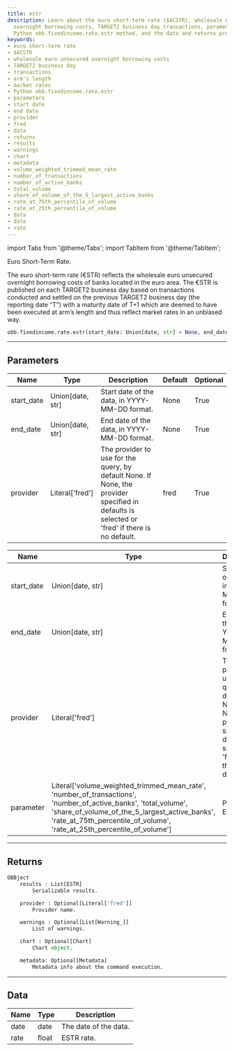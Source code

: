 ```yaml
---
title: estr
description: Learn about the euro short-term rate ($ACSTR), wholesale euro unsecured
  overnight borrowing costs, TARGET2 business day transactions, parameters for the
  Python obb.fixedincome.rate.estr method, and the data and returns provided.
keywords:
- euro short-term rate
- $ACSTR
- wholesale euro unsecured overnight borrowing costs
- TARGET2 business day
- transactions
- arm's length
- market rates
- Python obb.fixedincome.rate.estr
- parameters
- start date
- end date
- provider
- fred
- data
- returns
- results
- warnings
- chart
- metadata
- volume_weighted_trimmed_mean_rate
- number_of_transactions
- number_of_active_banks
- total_volume
- share_of_volume_of_the_5_largest_active_banks
- rate_at_75th_percentile_of_volume
- rate_at_25th_percentile_of_volume
- data
- date
- rate
---
```





<!-- markdownlint-disable MD012 MD031 MD033 -->

import Tabs from '@theme/Tabs';
import TabItem from '@theme/TabItem';

Euro Short-Term Rate.

The euro short-term rate (€STR) reflects the wholesale euro unsecured overnight borrowing costs of banks located in
the euro area. The €STR is published on each TARGET2 business day based on transactions conducted and settled on
the previous TARGET2 business day (the reporting date “T”) with a maturity date of T+1 which are deemed to have been
executed at arm’s length and thus reflect market rates in an unbiased way.

```python wordwrap
obb.fixedincome.rate.estr(start_date: Union[date, str] = None, end_date: Union[date, str] = None, provider: Literal[str] = fred)
```

---

## Parameters

<Tabs>
<TabItem value="standard" label="Standard">

| Name | Type | Description | Default | Optional |
| ---- | ---- | ----------- | ------- | -------- |
| start_date | Union[date, str] | Start date of the data, in YYYY-MM-DD format. | None | True |
| end_date | Union[date, str] | End date of the data, in YYYY-MM-DD format. | None | True |
| provider | Literal['fred'] | The provider to use for the query, by default None. If None, the provider specified in defaults is selected or 'fred' if there is no default. | fred | True |
</TabItem>

<TabItem value='fred' label='fred'>

| Name | Type | Description | Default | Optional |
| ---- | ---- | ----------- | ------- | -------- |
| start_date | Union[date, str] | Start date of the data, in YYYY-MM-DD format. | None | True |
| end_date | Union[date, str] | End date of the data, in YYYY-MM-DD format. | None | True |
| provider | Literal['fred'] | The provider to use for the query, by default None. If None, the provider specified in defaults is selected or 'fred' if there is no default. | fred | True |
| parameter | Literal['volume_weighted_trimmed_mean_rate', 'number_of_transactions', 'number_of_active_banks', 'total_volume', 'share_of_volume_of_the_5_largest_active_banks', 'rate_at_75th_percentile_of_volume', 'rate_at_25th_percentile_of_volume'] | Period of ESTR rate. | volume_weighted_trimmed_mean_rate | True |
</TabItem>

</Tabs>

---

## Returns

```python wordwrap
OBBject
    results : List[ESTR]
        Serializable results.

    provider : Optional[Literal['fred']]
        Provider name.

    warnings : Optional[List[Warning_]]
        List of warnings.

    chart : Optional[Chart]
        Chart object.

    metadata: Optional[Metadata]
        Metadata info about the command execution.
```

---

## Data

<Tabs>
<TabItem value="standard" label="Standard">

| Name | Type | Description |
| ---- | ---- | ----------- |
| date | date | The date of the data. |
| rate | float | ESTR rate. |
</TabItem>

</Tabs>

